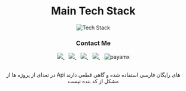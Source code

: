 <div align="center" >
<h1>Main Tech Stack</h1>
 
 <div >
 <img src="https://skillicons.dev/icons?i=ts,js,react,redux,html,css,bootstrap,tailwind,materialui,git,github,idea,vscode,wordpress&perline=7" alt="Tech Stack" /> 
     
</div>
 
</div>

 



<div align="center">
  
  <h3>Contact Me</h3>
  
  <div >
   
   <a href="https://rezaei.dev@gmail.com" target="_blank">
    <img src="https://img.shields.io/badge/Gmail-D14836?style=for-the-badge&logo=gmail&logoColor=white">
   </a>&nbsp;&nbsp;
   <a href="https://dev.to/payamx" target="_blank">
      <img src="https://img.shields.io/badge/dev.to-0A0A0A?style=for-the-badge&logo=dev.to&logoColor=white&color=black"/>
    </a>&nbsp;&nbsp;
    <a href="https://www.linkedin.com/in/daniel-bellmas/" target="_blank">
      <img src="https://img.shields.io/badge/LinkedIn-0077B5?style=for-the-badge&logo=linkedin&logoColor=white">
    </a>&nbsp;&nbsp;
   <a href="https://medium.com/@rezaei.dev" target="_blank">
      <img src="https://img.shields.io/badge/Medium-12100E?style=for-the-badge&logo=medium&logoColor=white&color=black"/>
   </a>&nbsp;&nbsp;
  
 
   <img src="https://komarev.com/ghpvc/?username=payamx&style=flat-square&color=blue" alt="payamx"/>

  </div> 
   
</div>

<br />
<p align="center" > در تعدای از پروژه ها از Api های رایگان فارسی استفاده شده و گاهی قطعی دارند مشکل از کد بنده نیست</p>

</div>
